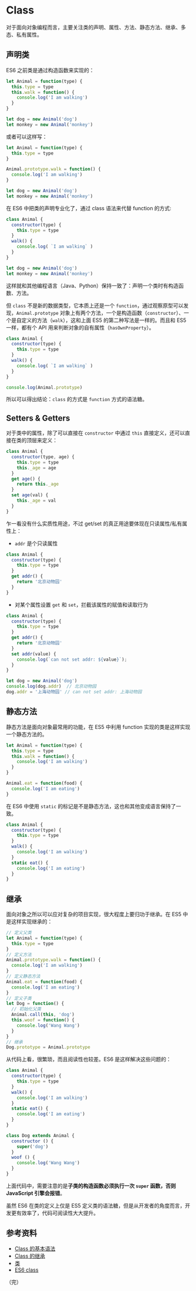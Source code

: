 # Class

对于面向对象编程而言，主要关注类的声明、属性、方法、静态方法、继承、多态、私有属性。

## 声明类

ES6 之前类是通过构造函数来实现的：

```javascript
let Animal = function(type) {
  this.type = type
  this.walk = function() {
    console.log('I am walking')
  }
}

let dog = new Animal('dog')
let monkey = new Animal('monkey')
```

或者可以这样写：

```javascript
let Animal = function(type) {
  this.type = type
}

Animal.prototype.walk = function() {
  console.log('I am walking')
}

let dog = new Animal('dog')
let monkey = new Animal('monkey')
```

在 ES6 中把类的声明专业化了，通过 class 语法来代替 function 的方式:

```javascript
class Animal {
  constructor(type) {
    this.type = type
  }
  walk() {
    console.log( `I am walking` )
  }
}

let dog = new Animal('dog')
let monkey = new Animal('monkey')
```

这样就和其他编程语言（Java、Python）保持一致了：声明一个类时有构造函数、方法。

但 `class` 不是新的数据类型，它本质上还是一个 `function`，通过观察原型可以发现，`Animal.prototype` 对象上有两个方法，一个是构造函数（`constructor`）、一个是自定义的方法（`walk`），这和上面 ES5 的第二种写法是一样的。而且和 ES5 一样，都有个 API 用来判断对象的自有属性（`hasOwnProperty`）。

```javascript
class Animal {
  constructor(type) {
    this.type = type
  }
  walk() {
    console.log( `I am walking` )
  }
}

console.log(Animal.prototype)
```

所以可以得出结论：`class` 的方式是 `function` 方式的语法糖。

## Setters & Getters

对于类中的属性，除了可以直接在 `constructor` 中通过 `this` 直接定义，还可以直接在类的顶层来定义：

```javascript
class Animal {
  constructor(type, age) {
    this.type = type
    this._age = age
  }
  get age() {
    return this._age
  }
  set age(val) {
    this._age = val
  }
}
```

乍一看没有什么实质性用途，不过 get/set 的真正用途要体现在只读属性/私有属性上：

* `addr` 是个只读属性

```javascript
class Animal {
  constructor(type) {
    this.type = type
  }
  get addr() {
    return '北京动物园'
  }
}
```

* 对某个属性设置 `get` 和 `set`，拦截该属性的赋值和读取行为

```javascript
class Animal {
  constructor(type) {
    this.type = type
  }
  get addr() {
    return '北京动物园'
  }
  set addr(value) {
    console.log(`can not set addr: ${value}`);
  }
}

let dog = new Animal('dog')
console.log(dog.addr)  // 北京动物园
dog.addr = '上海动物园' // can not set addr: 上海动物园
```

## 静态方法

静态方法是面向对象最常用的功能，在 ES5 中利用 function 实现的类是这样实现一个静态方法的。

```javascript
let Animal = function(type) {
  this.type = type
  this.walk = function() {
    console.log('I am walking')
  }
}

Animal.eat = function(food) {
  console.log('I am eating')
}
```

在 ES6 中使用 `static` 的标记是不是静态方法，这也和其他变成语言保持了一致。

```javascript
class Animal {
  constructor(type) {
    this.type = type
  }
  walk() {
    console.log('I am walking')
  }
  static eat() {
    console.log('I am eating')
  }
}
```

## 继承

面向对象之所以可以应对复杂的项目实现，很大程度上要归功于继承。在 ES5 中是这样实现继承的：

```javascript
// 定义父类
let Animal = function(type) {
  this.type = type
}
// 定义方法
Animal.prototype.walk = function() {
  console.log('I am walking')
}
// 定义静态方法
Animal.eat = function(food) {
  console.log('I am eating')
}
// 定义子类
let Dog = function() {
  // 初始化父类
  Animal.call(this, 'dog')
  this.woof = function() {
    console.log('Wang Wang')
  }
}
// 继承
Dog.prototype = Animal.prototype
```

从代码上看，很繁琐，而且阅读性也较差。ES6 是这样解决这些问题的：

```javascript
class Animal {
  constructor(type) {
    this.type = type
  }
  walk() {
    console.log('I am walking')
  }
  static eat() {
    console.log('I am eating')
  }
}

class Dog extends Animal {
  constructor () {
    super('dog')
  }
  woof () {
    console.log('Wang Wang')
  }
}
```

上面代码中，需要注意的是**子类的构造函数必须执行一次 `super` 函数，否则 JavaScript 引擎会报错**。

虽然 ES6 在类的定义上仅是 ES5 定义类的语法糖，但是从开发者的角度而言，开发更有效率了，代码可阅读性大大提升。

## 参考资料

* [Class 的基本语法](https://es6.ruanyifeng.com/#docs/class)
* [Class 的继承](https://es6.ruanyifeng.com/#docs/class-extends)
* [类](https://developer.mozilla.org/zh-CN/docs/Web/JavaScript/Reference/Classes)
* [ES6 class](https://www.kancloud.cn/kancloud/you-dont-know-js-this-object-prototypes/516675)

（完）
